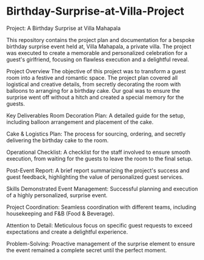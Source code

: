 # Birthday-Surprise-at-Villa-Project
Project: A Birthday Surprise at Villa Mahapala

This repository contains the project plan and documentation for a bespoke birthday surprise event held at, Villa Mahapala, a private villa. The project was executed to create a memorable and personalized celebration for a guest's girlfriend, focusing on flawless execution and a delightful reveal.

Project Overview
The objective of this project was to transform a guest room into a festive and romantic space. The project plan covered all logistical and creative details, from secretly decorating the room with balloons to arranging for a birthday cake. Our goal was to ensure the surprise went off without a hitch and created a special memory for the guests.

Key Deliverables
Room Decoration Plan: A detailed guide for the setup, including balloon arrangement and placement of the cake.

Cake & Logistics Plan: The process for sourcing, ordering, and secretly delivering the birthday cake to the room.

Operational Checklist: A checklist for the staff involved to ensure smooth execution, from waiting for the guests to leave the room to the final setup.

Post-Event Report: A brief report summarizing the project's success and guest feedback, highlighting the value of personalized guest services.

Skills Demonstrated
Event Management: Successful planning and execution of a highly personalized, surprise event.

Project Coordination: Seamless coordination with different teams, including housekeeping and F&B (Food & Beverage).

Attention to Detail: Meticulous focus on specific guest requests to exceed expectations and create a delightful experience.

Problem-Solving: Proactive management of the surprise element to ensure the event remained a complete secret until the perfect moment.
